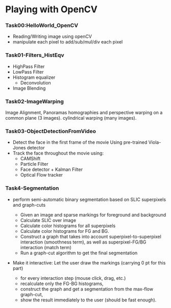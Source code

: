 # Playing with OpenCV

### Task00:HelloWorld_OpenCV
  - Reading/Writing image using openCV
  - manipulate each pixel to add/sub/mul/div each pixel

### Task01-Filters_HistEqv
  - HighPass Filter
  - LowPass Filter
  - Histogram equalizer
	-  Deconvolution
  - Image Blending

### Task02-ImageWarping
  Image Alignment, Panoramas
  homographies and perspective warping on a common plane (3 images).
  cylindrical warping (many images).

### Task03-ObjectDetectionFromVideo
  - Detect the face in the first frame of the movie Using pre-trained Viola-Jones detector
  - Track the face throughout the movie using:
    - CAMShift
    - Particle Filter
    - Face detector + Kalman Filter
    - Optical Flow tracker
 
### Task4-Segmentation
  - perform semi-automatic binary segmentation based on SLIC superpixels and graph-cuts
    - Given an image and sparse markings for foreground and background
    - Calculate SLIC over image
    - Calculate color histograms for all superpixels
    - Calculate color histograms for FG and BG.
    - Construct a graph that takes into account superpixel-to-superpixel interaction (smoothness term), as well as superpixel-FG/BG interaction (match term)
    - Run a graph-cut algorithm to get the final segmentation

  - Make it interactive: Let the user draw the markings (carrying 0 pt for this part)
    - for every interaction step (mouse click, drag, etc.)
    - recalculate only the FG-BG histograms,
    - construct the graph and get a segmentation from the max-flow graph-cut, 
    - show the result immediately to the user (should be fast enough).
